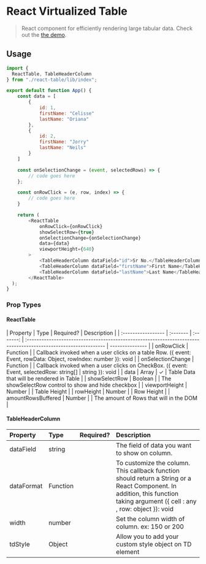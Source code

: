# React Virtualized Table

> React component for efficiently rendering large tabular data. Check out the [the demo](https://react-virtualized-table-demo.netlify.app/).

## Usage

```javascript
import {
  ReactTable, TableHeaderColumn
} from "./react-table/lib/index";

export default function App() {
    const data = [
        {
            id: 1,
            firstName: "Celisse"
            lastName: "Oriana"
        },
        {
            id: 2,
            firstName: "Jorry"
            lastName: "Neils"
        }
    ]

    const onSelectionChange = (event, selectedRows) => {
        // code goes here
    };

    const onRowClick = (e, row, index) => {
        // code goes here
    }

    return (
        <ReactTable
            onRowClick={onRowClick}
            showSelectRow={true}
            onSelectionChange={onSelectionChange}
            data={data}
            viewportHeight={640}
        >
            <TableHeaderColumn dataField="id">Sr No.</TableHeaderColumn>
            <TableHeaderColumn dataField="firstName">First Name</TableHeaderColumn>
            <TableHeaderColumn dataField="lastName">Last Name</TableHeaderColumn>
        </ReactTable>
  );
}
```

### Prop Types

#### ReactTable

| Property           | Type     | Required? | Description                                                                                                     |
| :----------------- | :------- | :-------: | :-------------------------------------------------------------------------------------------------------------- | --------------- |
| onRowClick         | Function |           | Callback invoked when a user clicks on a table Row. ({ event: Event, rowData: Object, rowIndex: number }): void |
| onSelectionChange  | Function |           | Callback invoked when a user clicks on CheckBox. ({ event: Event, selectedRow: string[]                         | string }): void |
| data               | Array    |     ✓     | Table Data that will be rendered in Table                                                                       |
| showSelectRow      | Boolean  |           | The showSelectRow control to show and hide checkbox                                                             |
| viewportHeight     | Number   |           | Table Height                                                                                                    |
| rowHeight          | Number   |           | Row Height                                                                                                      |
| amountRowsBuffered | Number   |           | The amount of Rows that will in the DOM                                                                         |

#### TableHeaderColumn

| Property   | Type     | Required? | Description                                                                                                                                                                  |
| :--------- | :------- | :-------: | :--------------------------------------------------------------------------------------------------------------------------------------------------------------------------- |
| dataField  | string   |           | The field of data you want to show on column.                                                                                                                                |
| dataFormat | Function |           | To customize the column. This callback function should return a String or a React Component. In addition, this function taking argument ({ cell : any , row: object }): void |
| width      | number   |           | Set the column width of column. ex: 150 or 200                                                                                                                               |
| tdStyle    | Object   |           | Allow you to add your custom style object on TD element                                                                                                                      |
